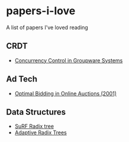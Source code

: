 # papers-i-love
A list of papers I've loved reading


## CRDT
- [Concurrency Control in Groupware Systems](https://www.lri.fr/~mbl/ENS/CSCW/2012/papers/Ellis-SIGMOD89.pdf)


## Ad Tech
- [Optimal Bidding in Online Auctions (2001)](http://www.mit.edu/~dbertsim/papers/Revenue%20Management/Optimal%20Bidding%20in%20Online%20Auctions.pdf)

## Data Structures

- [SuRF Radix tree](https://www.cs.cmu.edu/~huanche1/publications/surf_paper.pdf)
- [Adaptive Radix Trees](https://db.in.tum.de/~leis/papers/ART.pdf)
